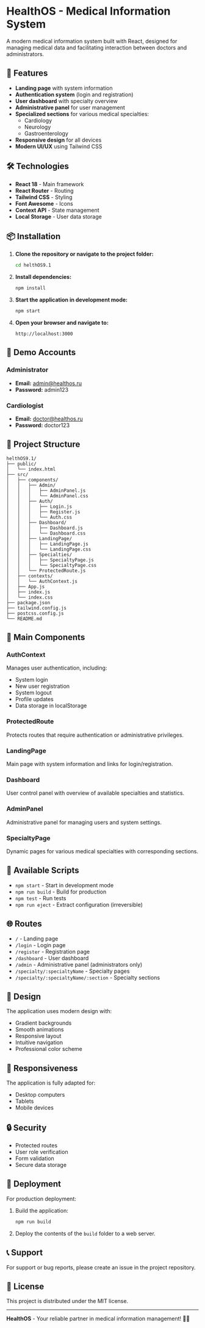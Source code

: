 # HealthOS - Medical Information System

A modern medical information system built with React, designed for managing medical data and facilitating interaction between doctors and administrators.

## 🚀 Features

- **Landing page** with system information
- **Authentication system** (login and registration)
- **User dashboard** with specialty overview
- **Administrative panel** for user management
- **Specialized sections** for various medical specialties:
  - Cardiology
  - Neurology
  - Gastroenterology
- **Responsive design** for all devices
- **Modern UI/UX** using Tailwind CSS

## 🛠️ Technologies

- **React 18** - Main framework
- **React Router** - Routing
- **Tailwind CSS** - Styling
- **Font Awesome** - Icons
- **Context API** - State management
- **Local Storage** - User data storage

## 📦 Installation

1. **Clone the repository or navigate to the project folder:**
   ```bash
   cd helthOS9.1
   ```

2. **Install dependencies:**
   ```bash
   npm install
   ```

3. **Start the application in development mode:**
   ```bash
   npm start
   ```

4. **Open your browser and navigate to:**
   ```
   http://localhost:3000
   ```

## 🔐 Demo Accounts

### Administrator
- **Email:** admin@healthos.ru
- **Password:** admin123

### Cardiologist
- **Email:** doctor@healthos.ru
- **Password:** doctor123

## 📁 Project Structure

```
helthOS9.1/
├── public/
│   └── index.html
├── src/
│   ├── components/
│   │   ├── Admin/
│   │   │   ├── AdminPanel.js
│   │   │   └── AdminPanel.css
│   │   ├── Auth/
│   │   │   ├── Login.js
│   │   │   ├── Register.js
│   │   │   └── Auth.css
│   │   ├── Dashboard/
│   │   │   ├── Dashboard.js
│   │   │   └── Dashboard.css
│   │   ├── LandingPage/
│   │   │   ├── LandingPage.js
│   │   │   └── LandingPage.css
│   │   ├── Specialties/
│   │   │   ├── SpecialtyPage.js
│   │   │   └── SpecialtyPage.css
│   │   └── ProtectedRoute.js
│   ├── contexts/
│   │   └── AuthContext.js
│   ├── App.js
│   ├── index.js
│   └── index.css
├── package.json
├── tailwind.config.js
├── postcss.config.js
└── README.md
```

## 🎯 Main Components

### AuthContext
Manages user authentication, including:
- System login
- New user registration
- System logout
- Profile updates
- Data storage in localStorage

### ProtectedRoute
Protects routes that require authentication or administrative privileges.

### LandingPage
Main page with system information and links for login/registration.

### Dashboard
User control panel with overview of available specialties and statistics.

### AdminPanel
Administrative panel for managing users and system settings.

### SpecialtyPage
Dynamic pages for various medical specialties with corresponding sections.

## 🔧 Available Scripts

- `npm start` - Start in development mode
- `npm run build` - Build for production
- `npm test` - Run tests
- `npm run eject` - Extract configuration (irreversible)

## 🌐 Routes

- `/` - Landing page
- `/login` - Login page
- `/register` - Registration page
- `/dashboard` - User dashboard
- `/admin` - Administrative panel (administrators only)
- `/specialty/:specialtyName` - Specialty pages
- `/specialty/:specialtyName/:section` - Specialty sections

## 🎨 Design

The application uses modern design with:
- Gradient backgrounds
- Smooth animations
- Responsive layout
- Intuitive navigation
- Professional color scheme

## 📱 Responsiveness

The application is fully adapted for:
- Desktop computers
- Tablets
- Mobile devices

## 🔒 Security

- Protected routes
- User role verification
- Form validation
- Secure data storage

## 🚀 Deployment

For production deployment:

1. Build the application:
   ```bash
   npm run build
   ```

2. Deploy the contents of the `build` folder to a web server.

## 📞 Support

For support or bug reports, please create an issue in the project repository.

## 📄 License

This project is distributed under the MIT license.

---

**HealthOS** - Your reliable partner in medical information management! 🏥💙